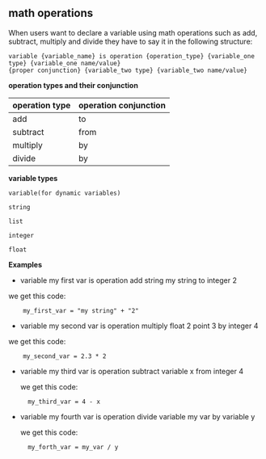﻿## **math operations**
When users want to declare a variable using math operations such as add, subtract, multiply and divide they have to say it in the following structure:

    variable {variable_name} is operation {operation_type} {variable_one type} {variable_one name/value} 
    {proper conjunction} {variable_two type} {variable_two name/value}
  
 **operation types and their  conjunction**
	 
|  operation type|operation  conjunction | 
|--|--|
| add | to |
| subtract | from |
| multiply | by  |
| divide| by  |

**variable types**

    variable(for dynamic variables)

    string
    
    list
    
    integer
    
    float

**Examples**

 - variable my  first var is operation add string my string to integer 2 

 we get this code:
	

	    my_first_var = "my string" + "2"
	 

 - variable my second var is operation multiply  float 2 point 3 by integer 4

 we get this code:
	

	    my_second_var = 2.3 * 2
- variable my  third var is operation subtract variable x from  integer 4

	we get this code:
	

	    my_third_var = 4 - x
- variable my  fourth var is operation divide variable my var by variable y

	we get this code:
	

	    my_forth_var = my_var / y
	    

